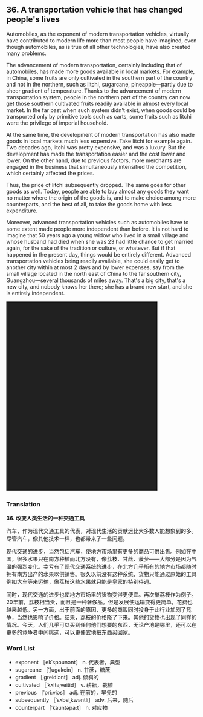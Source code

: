 ## 36. A transportation vehicle that has changed people's lives

Automobiles, as the exponent of modern transportation vehicles, virtually have contributed to modern life more than most people have imagined, even though automobiles, as is true of all other technologies, have also created many problems.

The advancement of modern transportation, certainly including that of automobiles, has made more goods available in local markets. For example, in China, some fruits are only cultivated in the southern part of the country and not in the northern, such as litchi, sugarcane, pineapple—partly due to sheer gradient of temperature. Thanks to the advancement of modern transportation system, people in the northern part of the country can now get those southern cultivated fruits readily available in almost every local market. In the far past when such system didn't exist, when goods could be transported only by primitive tools such as carts, some fruits such as litchi were the privilege of imperial household.

At the same time, the development of modern transportation has also made goods in local markets much less expensive. Take litchi for example again. Two decades ago, litchi was pretty expensive, and was a luxury. But the development has made the transportation easier and the cost lower and lower. On the other hand, due to previous factors, more merchants are engaged in the business that simultaneously intensified the competition, which certainly affected the prices.

Thus, the price of litchi subsequently dropped. The same goes for other goods as well. Today, people are able to buy almost any goods they want no matter where the origin of the goods is, and to make choice among more counterparts, and the best of all, to take the goods home with less expenditure.

Moreover, advanced transportation vehicles such as automobiles have to some extent made people more independent than before. It is not hard to imagine that 50 years ago a young widow who lived in a small village and whose husband had died when she was 23 had little chance to get married again, for the sake of the tradition or culture, or whatever. But if that happened in the present day, things would be entirely different. Advanced transportation vehicles being readily available, she could easily get to another city within at most 2 days and by lower expenses, say from the small village located in the north east of China to the far southern city, Guangzhou—several thousands of miles away. That's a big city, that's a new city, and nobody knows her there; she has a brand new start, and she is entirely independent.

![](images/padding_400x500.png)

### Translation

**36. 改变人类生活的一种交通工具**

汽车，作为现代交通工具的代表，对现代生活的贡献远比大多数人能想象到的多。尽管汽车，像其他技术一样，也都带来了一些问题。

现代交通的进步，当然包括汽车，使地方市场里有更多的商品可供出售。例如在中国，很多水果只在南方种植而北方没有，像荔枝、甘蔗、菠萝——大部分是因为气温的强烈变化。幸亏有了现代交通系统的进步，在北方几乎所有的地方市场都随时拥有南方出产的水果以供销售。很久以前没有这种系统，货物只能通过原始的工具例如大车等来运输，像荔枝这些水果就只能是皇家的特别待遇。

同时，现代交通的进步也使地方市场里的货物变得更便宜。再次举荔枝作为例子。20年前，荔枝相当贵，而且是一种奢侈品。但是发展使运输变得更简单，花费也越来越低。另一方面，出于前面的原因，更多的商贩同时投身于此行业加剧了竞争，当然也影响了价格。结果，荔枝的价格降了下来。其他的货物也出现了同样的情况。今天，人们几乎可以买到任何他们想要的东西，无论产地是哪里，还可以在更多的竞争者中间挑选，可以更便宜地把东西买回家。

### Word List

+ exponent ［ekˈspəunənt］ n. 代表者，典型
+ sugarcane ［ˈʃugəkein］ n. 甘蔗，糖蔗
+ gradient ［ˈgreidiənt］ adj. 倾斜的
+ cultivated ［ˈkʌltəˌveitid］ v. 耕耘，栽植
+ previous ［ˈpri:viəs］ adj. 在前的，早先的
+ subsequently ［ˈsʌbsiˌkwəntli］ adv. 后来，随后
+ counterpart ［ˈkauntəpa:t］ n. 对应物 


